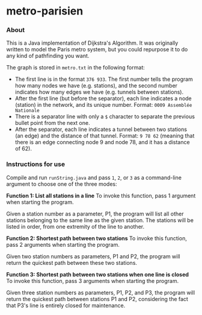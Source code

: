 # metro-parisien

### About

This is a Java implementation of Dijkstra's Algorithm.  It was originally written to model the Paris metro system, but you could repurpose it to do any kind of pathfinding you want.

The graph is stored in `metro.txt` in the following format:

* The first line is in the format `376 933`.  The first number tells the program how many nodes we have (e.g. stations), and the second number indicates how many edges we have (e.g. tunnels between stations).
* After the first line (but before the separator), each line indicates a node (station) in the network, and its unique number.  Format:  `0009 Assemblée Nationale`
* There is a separator line with only a `$` character to separate the previous bullet point from the next one.
* After the separator, each line indicates a tunnel between two stations (an edge) and the distance of that tunnel.  Format:  `9 78 62` (meaning that there is an edge connecting node 9 and node 78, and it has a distance of 62).



### Instructions for use

Compile and run `runString.java` and pass `1`, `2`, or `3` as a command-line argument to choose one of the three modes:

__Function 1: List all stations in a line__
To invoke this function, pass 1 argument when starting the program.

Given a station number as a parameter, P1, the program will list all other stations belonging to the same line as the given station.  The stations will be listed in order, from one extremity of the line to another.

__Function 2: Shortest path between two stations__
To invoke this function, pass 2 arguments when starting the program.

Given two station numbers as parameters, P1 and P2, the program will return the quickest path between these two stations.

__Function 3: Shortest path between two stations when one line is closed__
To invoke this function, pass 3 arguments when starting the program.

Given three station numbers as parameters, P1, P2, and P3, the program will return the quickest path between stations P1 and P2, considering the fact that P3's line is entirely closed for maintenance.
